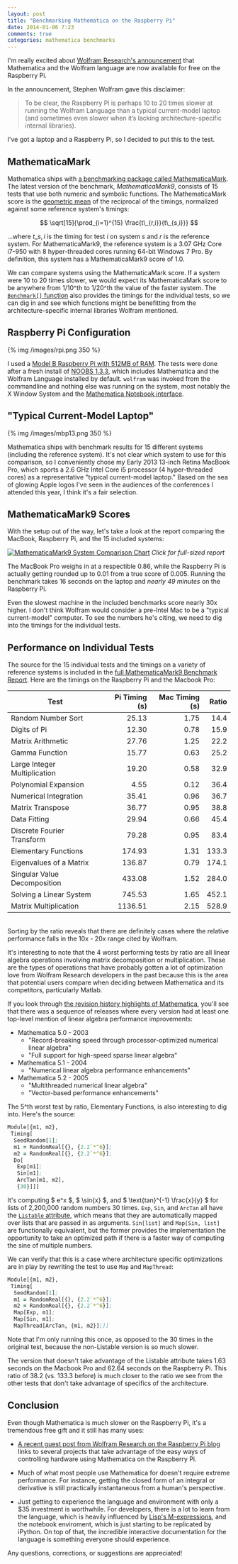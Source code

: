 ```yaml
---
layout: post
title: "Benchmarking Mathematica on the Raspberry Pi"
date: 2014-01-06 7:23
comments: true
categories: mathematica benchmarks
---
```


I'm really excited about [Wolfram Research's announcement](http://blog.wolfram.com/2013/11/21/putting-the-wolfram-language-and-mathematica-on-every-raspberry-pi/) that Mathematica and the Wolfram language are now available for free on the Raspberry Pi.

In the announcement, Stephen Wolfram gave this disclaimer:

> To be clear, the Raspberry Pi is perhaps 10 to 20 times slower at running the Wolfram Language than a typical current-model laptop (and sometimes even slower when it’s lacking architecture-specific internal libraries).

I've got a laptop and a Raspberry Pi, so I decided to put this to the test.

## MathematicaMark

Mathematica ships with [a benchmarking package called MathematicaMark](http://reference.wolfram.com/mathematica/Benchmarking/tutorial/Benchmark.html).  The latest version of the benchmark, *MathematicaMark9*, consists of 15 tests that use both numeric and symbolic functions.  The MathematicaMark score is the [geometric mean](http://en.wikipedia.org/wiki/Geometric_mean) of the reciprocal of the timings, normalized against some reference system's timings:

$$ \sqrt[15]{\prod_{i=1}^{15} \frac{t\_{r,i}}{t\_{s,i}}} $$

...where $t\_{s,i}$ is the timing for test $i$ on system $s$ and $r$ is the reference system.  For MathematicaMark9, the reference system is a 3.07 GHz Core i7-950 with 8 hyper-threaded cores running 64-bit Windows 7 Pro.  By definition, this system has a MathematicaMark9 score of 1.0.

We can compare systems using the MathematicaMark score.  If a system were 10 to 20 times slower, we would expect its MathematicaMark score to be anywhere from 1/10^th to 1/20^th the value of the faster system.  The [`Benchmark[]` function](http://reference.wolfram.com/mathematica/Benchmarking/ref/Benchmark.html) also provides the timings for the individual tests, so we can dig in and see which functions might be benefitting from the architecture-specific internal libraries Wolfram mentioned.

## Raspberry Pi Configuration

{% img /images/rpi.png 350 %}

I used a [Model B Raspberry Pi with 512MB of RAM](http://en.wikipedia.org/wiki/Raspberry_Pi#Specifications).  The tests were done after a fresh install of [NOOBS 1.3.3](http://www.raspberrypi.org/archives/5580), which includes Mathematica and the Wolfram Language installed by default.  `wolfram` was invoked from the commandline and nothing else was running on the system, most notably the X Window System and the [Mathematica Notebook interface](http://reference.wolfram.com/mathematica/tutorial/UsingANotebookInterface.html).

## "Typical Current-Model Laptop"

{% img /images/mbp13.png 350 %}

Mathematica ships with benchmark results for 15 different systems (including the reference system).  It's not clear which system to use for this comparison, so I conveniently chose my Early 2013 13-inch Retina MacBook Pro, which sports a 2.6 GHz Intel Core i5 processor (4 hyper-threaded cores) as a representative "typical current-model laptop."  Based on the sea of glowing Apple logos I've seen in the audiences of the conferences I attended this year, I think it's a fair selection.

## MathematicaMark9 Scores

With the setup out of the way, let's take a look at the report comparing the MacBook, Raspberry Pi, and the 15 included systems:

[![MathematicaMark9 System Comparison Chart](/images/MathematicaMark9.png)](/oneoff/mathematicamark9-20131231/)
*Click for full-sized report*

The MacBook Pro weighs in at a respectible 0.86, while the Raspberry Pi is actually getting rounded up to 0.01 from a true score of 0.005.  Running the benchmark takes 16 seconds on the laptop and *nearly 49 minutes* on the Raspberry Pi.

Even the slowest machine in the included benchmarks score nearly 30x higher.  I don't think Wolfram would consider a pre-Intel Mac to be a "typical current-model" computer.  To see the numbers he's citing, we need to dig into the timings for the individual tests.

## Performance on Individual Tests

The source for the 15 individual tests and the timings on a variety of reference systems is included in the [full MathematicaMark9 Benchmark Report](/oneoff/mathematicamark9-20131231/#sources).  Here are the timings on the Raspberry Pi and the Macbook Pro:

Test | Pi Timing (s) | Mac Timing (s) | Ratio
-----|----------:|------:|-------:
Random Number Sort | 25.13 | 1.75 | 14.4
Digits of Pi | 12.30 | 0.78 | 15.9
Matrix Arithmetic | 27.76 | 1.25 | 22.2
Gamma Function | 15.77 | 0.63 | 25.2
Large Integer Multiplication | 19.20 | 0.58 | 32.9
Polynomial Expansion | 4.55 | 0.12 | 36.4
Numerical Integration | 35.41 | 0.96 | 36.7
Matrix Transpose | 36.77 | 0.95 | 38.8
Data Fitting | 29.94 | 0.66 | 45.4
Discrete Fourier Transform | 79.28 | 0.95 | 83.4
Elementary Functions | 174.93 | 1.31 | 133.3
Eigenvalues of a Matrix | 136.87 | 0.79 | 174.1
Singular Value Decomposition | 433.08 | 1.52 | 284.0
Solving a Linear System | 745.53 | 1.65 | 452.1
Matrix Multiplication | 1136.51 | 2.15 | 528.9
<br/>
Sorting by the ratio reveals that there are definitely cases where the relative performance falls in the 10x - 20x range cited by Wolfram.

It's interesting to note that the 4 worst performing tests by ratio are all linear algebra operations involving matrix decomposition or multiplication.  These are the types of operations that have probably gotten a lot of optimization love from Wolfram Research developers in the past because this is the area that potential users compare when deciding between Mathematica and its competitors, particularly Matlab.

If you look through [the revision history highlights of Mathematica](http://www.wolfram.com/mathematica/quick-revision-history.html), you'll see that there was a sequence of releases where every version had at least one top-level mention of linear algebra performance improvements:

- Mathematica 5.0 - 2003
  - "Record-breaking speed through processor-optimized numerical linear algebra"
  - "Full support for high-speed sparse linear algebra"
- Mathematica 5.1 - 2004
  - "Numerical linear algebra performance enhancements"
- Mathematica 5.2 - 2005
  - "Multithreaded numerical linear algebra"
  - "Vector-based performance enhancements"

The 5^th worst test by ratio, Elementary Functions, is also interesting to dig into.  Here's the source:

```clojure
Module[{m1, m2},
 Timing[
  SeedRandom[1];
  m1 = RandomReal[{}, {2.2`*^6}];
  m2 = RandomReal[{}, {2.2`*^6}];
  Do[
   Exp[m1];
   Sin[m1];
   ArcTan[m1, m2],
   {30}]]]
```

It's computing $ e\^x $, $ \sin{x} $, and $ \text{tan}\^{-1} \frac{x}{y} $ for lists of 2,200,000 random numbers 30 times.  `Exp`, `Sin`, and `ArcTan` all have the [`Listable` attribute](http://reference.wolfram.com/mathematica/ref/Listable.html), which means that they are automatically mapped over lists that are passed in as arguments.  `Sin[list]` and `Map[Sin, list]` are functionally equivalent, but the former provides the implementation the opportunity to take an optimized path if there is a faster way of computing the sine of multiple numbers.

We can verify that this is a case where architecture specific optimizations are in play by rewriting the test to use `Map` and `MapThread`:

```clojure
Module[{m1, m2},
 Timing[
  SeedRandom[1];
  m1 = RandomReal[{}, {2.2`*^6}];
  m2 = RandomReal[{}, {2.2`*^6}];
  Map[Exp, m1];
  Map[Sin, m1];
  MapThread[ArcTan, {m1, m2}];]]
```

Note that I'm only running this once, as opposed to the 30 times in the original test, because the non-Listable version is so much slower.

The version that doesn't take advantage of the Listable attribute takes 1.63 seconds on the Macbook Pro and 62.64 seconds on the Raspberry Pi.  This ratio of 38.2 (vs. 133.3 before) is much closer to the ratio we see from the other tests that don't take advantage of specifics of the architecture.

## Conclusion

Even though Mathematica is much slower on the Raspberry Pi, it's a tremendous free gift and it still has many uses:

- [A recent guest post from Wolfram Research on the Raspberry Pi blog](http://www.raspberrypi.org/archives/5623) links to several projects that take advantage of the easy ways of controlling hardware using Mathematica on the Raspberry Pi.

- Much of what most people use Mathematica for doesn't require extreme performance.  For instance, getting the closed form of an integral or derivative is still practically instantaneous from a human's perspective.

- Just getting to experience the language and environment with only a $35 investment is worthwhile.  For developers, there is a lot to learn from the language, which is heavily influenced by [Lisp's M-expressions](http://en.wikipedia.org/wiki/M-expression), and the notebook enviroment, which is just starting to be replicated by iPython.  On top of that, the incredible interactive documentation for the language is something everyone should experience.

Any questions, corrections, or suggestions are appreciated!